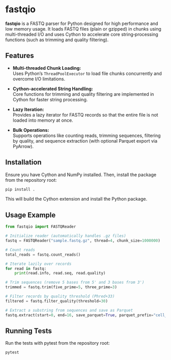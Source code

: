 # fastqio

**fastqio** is a FASTQ parser for Python designed for high performance and low memory usage. It loads FASTQ files (plain or gzipped) in chunks using multi-threaded I/O and uses Cython to accelerate core string‐processing functions (such as trimming and quality filtering).

## Features

- **Multi-threaded Chunk Loading:**  
  Uses Python’s `ThreadPoolExecutor` to load file chunks concurrently and overcome I/O limitations.

- **Cython-accelerated String Handling:**  
  Core functions for trimming and quality filtering are implemented in Cython for faster string processing.

- **Lazy Iteration:**  
  Provides a lazy iterator for FASTQ records so that the entire file is not loaded into memory at once.

- **Bulk Operations:**  
  Supports operations like counting reads, trimming sequences, filtering by quality, and sequence extraction (with optional Parquet export via PyArrow).

## Installation

Ensure you have Cython and NumPy installed. Then, install the package from the repository root:

```bash
pip install .
```

This will build the Cython extension and install the Python package.

## Usage Example

```python
from fastqio import FASTQReader

# Initialize reader (automatically handles .gz files)
fastq = FASTQReader("sample.fastq.gz", thread=4, chunk_size=1000000)

# Count reads
total_reads = fastq.count_reads()

# Iterate lazily over records
for read in fastq:
    print(read.info, read.seq, read.quality)

# Trim sequences (remove 5 bases from 5' and 3 bases from 3')
trimmed = fastq.trim(five_prime=5, three_prime=3)

# Filter records by quality threshold (Phred+33)
filtered = fastq.filter_quality(threshold=30)

# Extract a substring from sequences and save as Parquet
fastq.extract(start=0, end=16, save_parquet=True, parquet_prefix="cell_barcode")
```

## Running Tests

Run the tests with pytest from the repository root:

```bash
pytest
```